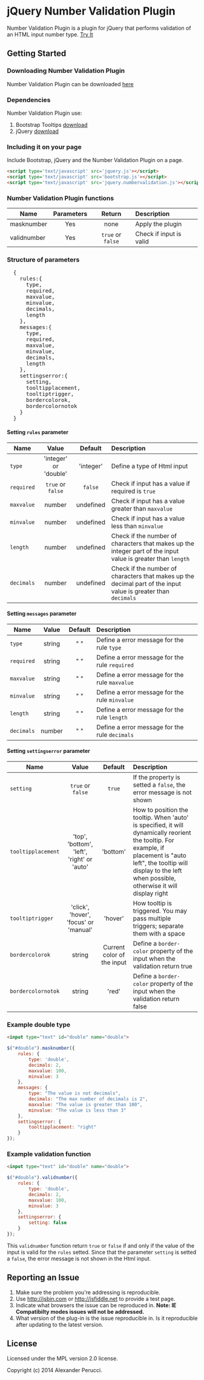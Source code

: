 jQuery Number Validation Plugin
=======================

Number Validation Plugin is a plugin for jQuery that performs validation of an HTML input number type. [Try It](http://jquerynumbervalidation.altervista.org/)

## Getting Started

### Downloading Number Validation Plugin

Number Validation Plugin can be downloaded [here](https://github.com/prednaxela/jquery.numbervalidation/archive/master.zip)

### Dependencies

Number Validation Plugin use:

 1. Bootstrap Tooltips [download](http://getbootstrap.com/)
 2. jQuery [download](http://jquery.com/) 
 
### Including it on your page

Include Bootstrap, jQuery and the Number Validation Plugin on a page.

```html
<script type='text/javascript' src='jquery.js'></script>
<script type='text/javascript' src='bootstrap.js'></script>
<script type='text/javascript' src='jquery.numbervalidation.js'></script>
```
### Number Validation Plugin functions
| Name          | Parameters      |Return            | Description  |
| ------------- |:---------------:|:----------------:|:------------|
| masknumber    | Yes             | none             | Apply the plugin |
| validnumber   | Yes             | `true` or `false`| Check if input is valid|

### Structure of parameters
<pre>
  {
    rules:{
      type,
      required,
      maxvalue,
      minvalue,
      decimals,
      length
    },  
    messages:{
      type,
      required,
      maxvalue,
      minvalue,
      decimals,
      length
    },
    settingserror:{
      setting,
      tooltipplacement,
      tooltiptrigger,
      bordercolorok,
      bordercolornotok
    }
  }
</pre>

#### Setting `rules` parameter

| Name          | Value           |Default      | Description  |
| ------------- |:---------------------:|:-------------:|:------------|
| `type`          | 'integer' or 'double' | 'integer'     | Define a type of Html input|
| `required`      | `true` or `false`         | `false`         | Check if input has a value if required is `true`|
| `maxvalue`      | number                | undefined     | Check if input has a value greater than `maxvalue` |
| `minvalue`      | number                | undefined     | Check if input has a value less than `minvalue`  |
| `length`        | number                | undefined     | Check if the number of characters that makes up the integer part of the input value is greater than `length` |
| `decimals`      | number                | undefined     | Check if the number of characters that makes up the decimal part of the input value is greater than `decimals` |

#### Setting `messages` parameter
| Name          | Value  |Default | Description  |
| ------------- |:------:|:------:|:------------|
| `type`        | string | " "     | Define a error message for the rule `type`|
| `required`    | string | " "     | Define a error message for the rule  `required`|
| `maxvalue`    | string | " "     | Define a error message for the rule  `maxvalue` |
| `minvalue`    | string | " "     | Define a error message for the rule  `minvalue`|
| `length`      | string | " "     | Define a error message for the rule  `length`|
| `decimals`    | number | " "     | Define a error message for the rule  `decimals`|

#### Setting `settingserror` parameter
| Name               | Value  |Default | Description  |
| ------------------ |:------:|:------:|:------------|
| `setting`    |`true` or `false`         | `true`     |If the property is setted a `false`, the error message is not shown   |
| `tooltipplacement` | 'top', 'bottom', 'left', 'right' or 'auto' | 'bottom' | How to position the tooltip. When 'auto' is specified, it will dynamically reorient the tooltip. For example, if placement is "auto left", the tooltip will display to the left when possible, otherwise it will display right|
| `tooltiptrigger`   | 'click', 'hover', 'focus' or 'manual' | 'hover'     | How tooltip is triggered. You may pass multiple triggers; separate them with a space|
| `bordercolorok`    | string | Current color of the input     | Define a `border-color` property of the input when the validation return true |
| `bordercolornotok` | string | 'red'     | Define a `border-color` property of the input when the validation return false |

### Example double type
```html
<input type="text" id="double" name="double">
```

```javascript
$("#double").masknumber({
    rules: {
        type: 'double',
        decimals: 2,
        maxvalue: 100,
        minvalue: 3
    },
    messages: {
        type: "The value is not decimals",
        decimals: "The max number of decimals is 2",
        maxvalue: "The value is greater than 100",
        minvalue: "The value is less than 3"
    },
    settingserror: {
        tooltipplacement: "right"
    }
});
```
### Example validation function

```html
<input type="text" id="double" name="double">
```

```javascript
$("#double").validnumber({
    rules: {
        type: 'double',
        decimals: 2,
        maxvalue: 100,
        minvalue: 3
    },
    settingserror: {
        setting: false
    }
});
```
This `validnumber` function return `true` or `false` if and only if the value of the input is valid for the `rules` setted. Since that the parameter `setting` is setted a `false`, the error message is not shown in the Html input.

## Reporting an Issue

1. Make sure the problem you're addressing is reproducible.
2. Use http://jsbin.com or http://jsfiddle.net to provide a test page.
3. Indicate what browsers the issue can be reproduced in. **Note: IE Compatibilty modes issues will not be addressed.**
4. What version of the plug-in is the issue reproducible in. Is it reproducible after updating to the latest version.


## License
Licensed under the MPL version 2.0 license.

Copyright (c) 2014 Alexander Perucci.
